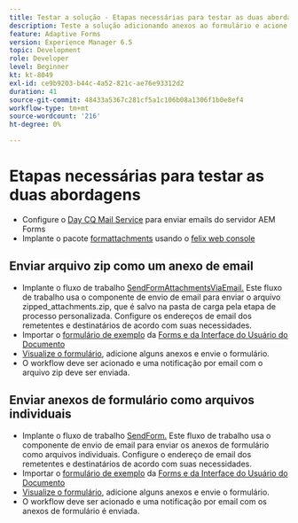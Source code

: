 ```yaml
---
title: Testar a solução - Etapas necessárias para testar as duas abordagens
description: Teste a solução adicionando anexos ao formulário e acione o fluxo de trabalho para enviar o email.
feature: Adaptive Forms
version: Experience Manager 6.5
topic: Development
role: Developer
level: Beginner
kt: kt-8049
exl-id: ce9b9203-b44c-4a52-821c-ae76e93312d2
duration: 41
source-git-commit: 48433a5367c281cf5a1c106b08a1306f1b0e8ef4
workflow-type: tm+mt
source-wordcount: '216'
ht-degree: 0%

---
```


# Etapas necessárias para testar as duas abordagens

* Configure o [Day CQ Mail Service](https://experienceleague.adobe.com/docs/experience-manager-65/administering/operations/notification.html?lang=pt-BR#configuring-the-mail-service) para enviar emails do servidor AEM Forms
* Implante o pacote [formattachments](assets/formattachments.formattachments.core-1.0-SNAPSHOT.jar) usando o [felix web console](http://localhost:4502/system/console/bundles)

## Enviar arquivo zip como um anexo de email



* Implante o fluxo de trabalho [SendFormAttachmentsViaEmail.](assets/zipped-form-attachments-model.zip) Este fluxo de trabalho usa o componente de envio de email para enviar o arquivo zipped_attachments.zip, que é salvo na pasta de carga pela etapa de processo personalizada. Configure os endereços de email dos remetentes e destinatários de acordo com suas necessidades.
* Importar o [formulário de exemplo](assets/zip-form-attachments-form.zip) da [Forms e da Interface do Usuário do Documento](http://localhost:4502/aem/forms.html/content/dam/formsanddocuments)
* [Visualize o formulário](http://localhost:4502/content/dam/formsanddocuments/zippformattachments/jcr:content?wcmmode=disabled), adicione alguns anexos e envie o formulário.
* O workflow deve ser acionado e uma notificação por email com o arquivo zip deve ser enviada.

## Enviar anexos de formulário como arquivos individuais

* Implante o fluxo de trabalho [SendForm.](assets/send-form-attachments-model.zip) Este fluxo de trabalho usa o componente de envio de email para enviar os anexos de formulário como arquivos individuais. Configure o endereço de email dos remetentes e destinatários de acordo com suas necessidades.
* Importar o [formulário de exemplo](assets/send-list-attachments-form.zip) da [Forms e da Interface do Usuário do Documento](http://localhost:4502/aem/forms.html/content/dam/formsanddocuments)
* [Visualize o formulário](http://localhost:4502/content/dam/formsanddocuments/sendlistofattachments/jcr:content?wcmmode=disabled), adicione alguns anexos e envie o formulário.
* O workflow deve ser acionado e uma notificação por email com os anexos de formulário é enviada.
